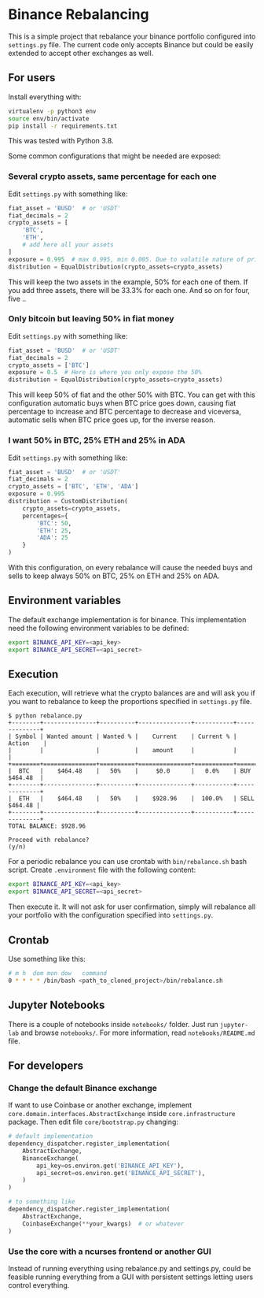 # Binance Rebalancing
This is a simple project that rebalance your binance portfolio configured into `settings.py` file. The current code only accepts Binance but could be easily extended to accept other exchanges as well.

## For users

Install everything with:
```bash
virtualenv -p python3 env
source env/bin/activate
pip install -r requirements.txt
```

This was tested with Python 3.8.

Some common configurations that might be needed are exposed:

### Several crypto assets, same percentage for each one
Edit `settings.py` with something like:
```python
fiat_asset = 'BUSD'  # or 'USDT'
fiat_decimals = 2
crypto_assets = [
    'BTC',
    'ETH',
    # add here all your assets
]
exposure = 0.995  # max 0.995, min 0.005. Due to volatile nature of prices, a small margin should be left untouched.
distribution = EqualDistribution(crypto_assets=crypto_assets)
```
This will keep the two assets in the example, 50% for each one of them. If you add three assets, there will be 33.3% for each one. And so on for four, five .. 

### Only bitcoin but leaving 50% in fiat money
Edit `settings.py` with something like:
```python
fiat_asset = 'BUSD'  # or 'USDT'
fiat_decimals = 2
crypto_assets = ['BTC']
exposure = 0.5  # Here is where you only expose the 50%
distribution = EqualDistribution(crypto_assets=crypto_assets)
```
This will keep 50% of fiat and the other 50% with BTC. You can get with this configuration automatic buys when BTC price goes down, causing fiat percentage to increase and BTC percentage to decrease and viceversa, automatic sells when BTC price goes up, for the inverse reason.

### I want 50% in BTC, 25% ETH and 25% in ADA
Edit `settings.py` with something like:
```python
fiat_asset = 'BUSD'  # or 'USDT'
fiat_decimals = 2
crypto_assets = ['BTC', 'ETH', 'ADA']
exposure = 0.995
distribution = CustomDistribution(
    crypto_assets=crypto_assets,
    percentages={
        'BTC': 50,
        'ETH': 25,
        'ADA': 25
    }
)
```
With this configuration, on every rebalance will cause the needed buys and sells to keep always 50% on BTC, 25% on ETH and 25% on ADA.

## Environment variables
The default exchange implementation is for binance. This implementation need the following environment variables to be defined:

```bash
export BINANCE_API_KEY=<api_key>
export BINANCE_API_SECRET=<api_secret>
```

## Execution

Each execution, will retrieve what the crypto balances are and will ask you if you want to rebalance to keep the proportions specified in `settings.py` file.

```
$ python rebalance.py 
+--------+---------------+----------+---------------+-----------+--------------+
| Symbol | Wanted amount | Wanted % |    Current    | Current % |    Action    |
|        |               |          |    amount     |           |              |
+========+===============+==========+===============+===========+==============+
|  BTC   |    $464.48    |   50%    |     $0.0      |   0.0%    | BUY $464.48  |
+--------+---------------+----------+---------------+-----------+--------------+
|  ETH   |    $464.48    |   50%    |    $928.96    |  100.0%   | SELL $464.48 |
+--------+---------------+----------+---------------+-----------+--------------+
TOTAL BALANCE: $928.96

Proceed with rebalance?
(y/n) 
```

For a periodic rebalance you can use crontab with `bin/rebalance.sh` bash script. Create `.environment` file with the following content:

```bash
export BINANCE_API_KEY=<api_key>
export BINANCE_API_SECRET=<api_secret>
```

Then execute it. It will not ask for user confirmation, simply will rebalance all your portfolio with the configuration specified into `settings.py`.

## Crontab

Use something like this:

```bash
# m h  dom mon dow   command
0 * * * * /bin/bash <path_to_cloned_project>/bin/rebalance.sh
```

## Jupyter Notebooks
There is a couple of notebooks inside `notebooks/` folder. Just run `jupyter-lab` and browse `notebooks/`. For more information, read `notebooks/README.md` file. 

## For developers

### Change the default Binance exchange
If want to use Coinbase or another exchange, implement `core.domain.interfaces.AbstractExchange` inside `core.infrastructure` package. Then edit file `core/bootstrap.py` changing:
```python
# default implementation
dependency_dispatcher.register_implementation(
    AbstractExchange,
    BinanceExchange(
        api_key=os.environ.get('BINANCE_API_KEY'),
        api_secret=os.environ.get('BINANCE_API_SECRET'),
    )
)

# to something like
dependency_dispatcher.register_implementation(
    AbstractExchange,
    CoinbaseExchange(**your_kwargs)  # or whatever
)
```

### Use the core with a ncurses frontend or another GUI
Instead of running everything using rebalance.py and settings.py, could be feasible running everything from a GUI with persistent settings letting users control everything.
